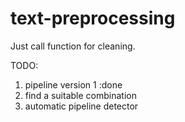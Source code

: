 # text-preprocessing

Just call function for cleaning. 

TODO: 
1. pipeline version 1 :done
2. find a suitable combination
3. automatic pipeline detector
